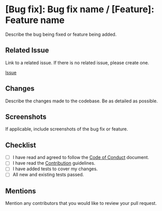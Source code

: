 # [Bug fix]: Bug fix name / [Feature]: Feature name

Describe the bug being fixed or feature being added.

## Related Issue

Link to a related issue. If there is no related issue, please create one.

[Issue](https://docs.github.com/en/pull-requests)

## Changes

Describe the changes made to the codebase. Be as detailed as possible.

## Screenshots

If applicable, include screenshots of the bug fix or feature.

## Checklist

- [ ] I have read and agreed to follow the [Code of Conduct](../../CODE_OF_CONDUCT.md) document.
- [ ] I have read the [Contribution](../../.github/CONTRIBUTING.md) guidelines.
- [ ] I have added tests to cover my changes.
- [ ] All new and existing tests passed.

## Mentions

Mention any contributors that you would like to review your pull request.
